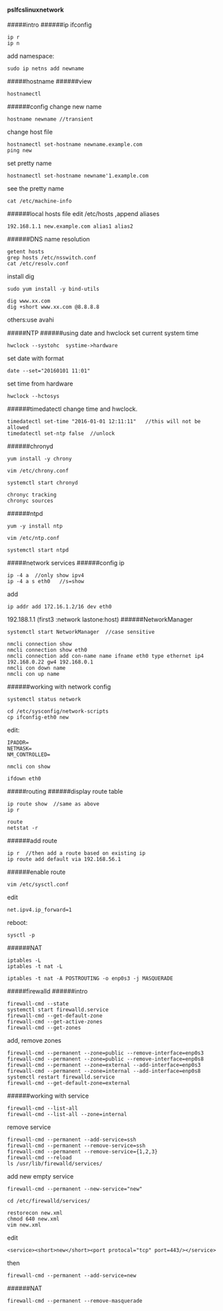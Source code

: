 #### pslfcslinuxnetwork
#####intro
######ip ifconfig
```
ip r
ip n
```
add namespace:
```
sudo ip netns add newname
```
#####hostname
######view
```
hostnamectl
```
######config
change new name
```
hostname newname //transient
```
change host file
```
hostnamectl set-hostname newname.example.com
ping new
```
set pretty name
```
hostnamectl set-hostname newname'1.example.com
```
see the pretty name
```
cat /etc/machine-info
```
######local hosts file
edit /etc/hosts ,append aliases
```
192.168.1.1 new.example.com alias1 alias2
```
######DNS name resolution
```
getent hosts
grep hosts /etc/nsswitch.conf
cat /etc/resolv.conf
```
install dig
```
sudo yum install -y bind-utils
```
```
dig www.xx.com
dig +short www.xx.com @8.8.8.8
```
others:use avahi

#####NTP
######using date and hwclock
set current system time
```
hwclock --systohc  systime->hardware
```
set date with format
```
date --set="20160101 11:01"
```
set time from hardware
```
hwclock --hctosys
```
######timedatectl
change time and hwclock.
```
timedatectl set-time "2016-01-01 12:11:11"   //this will not be allowed
timedatectl set-ntp false  //unlock
```
######chronyd
```
yum install -y chrony
```
```
vim /etc/chrony.conf
```
```
systemctl start chronyd
```
```
chronyc tracking
chronyc sources
```
######ntpd
```
yum -y install ntp
```
```
vim /etc/ntp.conf
```
```
systemctl start ntpd
```
#####network services
######config ip
```
ip -4 a  //only show ipv4
ip -4 a s eth0   //s=show
```
add
```
ip addr add 172.16.1.2/16 dev eth0
```
192.188.1.1 (first3 :network lastone:host)
######NetworkManager
```
systemctl start NetworkManager  //case sensitive
```
```
nmcli connection show
nmcli connection show eth0
nmcli connection add con-name name ifname eth0 type ethernet ip4 192.168.0.22 gw4 192.168.0.1
nmcli con down name
nmcli con up name
```
######working with network config
```
systemctl status network
```
```
cd /etc/sysconfig/network-scripts
cp ifconfig-eth0 new
```
edit:
```
IPADDR=
NETMASK=
NM_CONTROLLED=
```
```
nmcli con show
```
```
ifdown eth0
```
#####routing
######display route table
```
ip route show  //same as above
ip r 
```
```
route
netstat -r
```
######add route
```
ip r  //then add a route based on existing ip
ip route add default via 192.168.56.1
```
######enable route
```
vim /etc/sysctl.conf
```
edit
```
net.ipv4.ip_forward=1
```
reboot:
```
sysctl -p
```

######NAT
```
iptables -L
iptables -t nat -L
```
```
iptables -t nat -A POSTROUTING -o enp0s3 -j MASQUERADE
```
#####firewalld
######intro
```
firewall-cmd --state
systemctl start firewalld.service
firewall-cmd --get-default-zone
firewall-cmd --get-active-zones
firewall-cmd --get-zones
```
add, remove zones
```
firewall-cmd --permanent --zone=public --remove-interface=enp0s3
firewall-cmd --permanent --zone=public --remove-interface=enp0s8
firewall-cmd --permanent --zone=external --add-interface=enp0s3
firewall-cmd --permanent --zone=internal --add-interface=enp0s8
systemctl restart firewalld.service
firewall-cmd --get-default-zone=external
```
######working with service
```
firewall-cmd --list-all
firewall-cmd --list-all --zone=internal
```
remove service
```
firewall-cmd --permanent --add-service=ssh
firewall-cmd --permanent --remove-service=ssh
firewall-cmd --permanent --remove-service={1,2,3}
firewall-cmd --reload
ls /usr/lib/firewalld/services/
```
add new empty service
```
firewall-cmd --permanent --new-service="new"
```
```
cd /etc/firewalld/services/
```
```
restorecon new.xml
chmod 640 new.xml
vim new.xml
```
edit
```
<service><short>new</short><port protocal="tcp" port=443/></service>
```
then
```
firewall-cmd --permanent --add-service=new
```
######NAT
```
firewall-cmd --permanent --remove-masquerade
```

